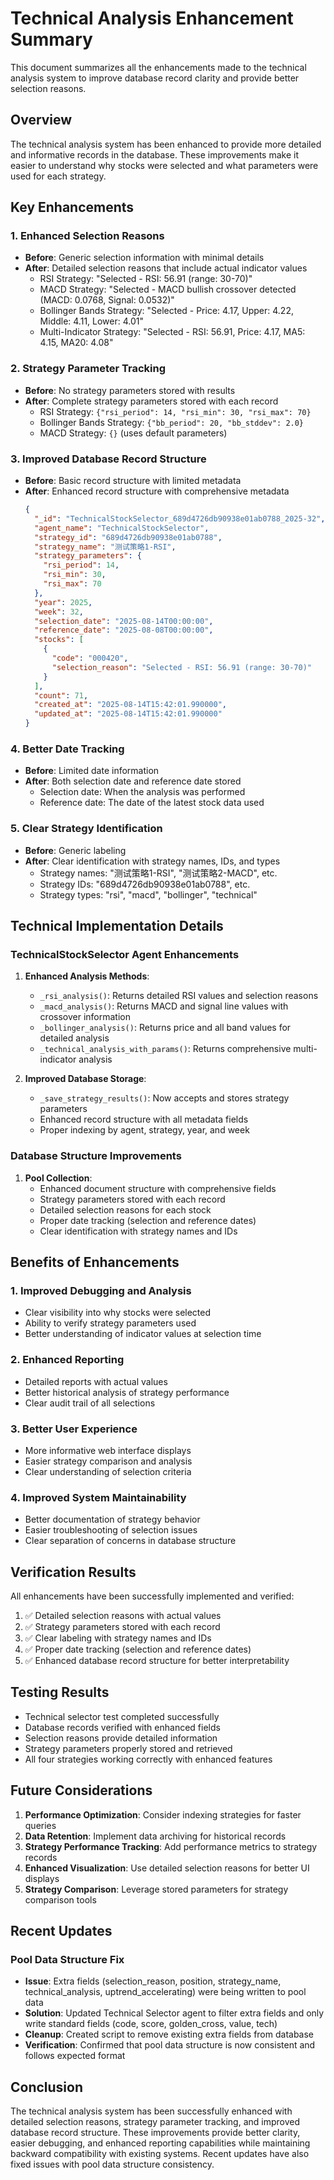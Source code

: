 # Technical Analysis Enhancement Summary

This document summarizes all the enhancements made to the technical analysis system to improve database record clarity and provide better selection reasons.

## Overview

The technical analysis system has been enhanced to provide more detailed and informative records in the database. These improvements make it easier to understand why stocks were selected and what parameters were used for each strategy.

## Key Enhancements

### 1. Enhanced Selection Reasons
- **Before**: Generic selection information with minimal details
- **After**: Detailed selection reasons that include actual indicator values
  - RSI Strategy: "Selected - RSI: 56.91 (range: 30-70)"
  - MACD Strategy: "Selected - MACD bullish crossover detected (MACD: 0.0768, Signal: 0.0532)"
  - Bollinger Bands Strategy: "Selected - Price: 4.17, Upper: 4.22, Middle: 4.11, Lower: 4.01"
  - Multi-Indicator Strategy: "Selected - RSI: 56.91, Price: 4.17, MA5: 4.15, MA20: 4.08"

### 2. Strategy Parameter Tracking
- **Before**: No strategy parameters stored with results
- **After**: Complete strategy parameters stored with each record
  - RSI Strategy: `{"rsi_period": 14, "rsi_min": 30, "rsi_max": 70}`
  - Bollinger Bands Strategy: `{"bb_period": 20, "bb_stddev": 2.0}`
  - MACD Strategy: `{}` (uses default parameters)

### 3. Improved Database Record Structure
- **Before**: Basic record structure with limited metadata
- **After**: Enhanced record structure with comprehensive metadata
  ```json
  {
    "_id": "TechnicalStockSelector_689d4726db90938e01ab0788_2025-32",
    "agent_name": "TechnicalStockSelector",
    "strategy_id": "689d4726db90938e01ab0788",
    "strategy_name": "测试策略1-RSI",
    "strategy_parameters": {
      "rsi_period": 14,
      "rsi_min": 30,
      "rsi_max": 70
    },
    "year": 2025,
    "week": 32,
    "selection_date": "2025-08-14T00:00:00",
    "reference_date": "2025-08-08T00:00:00",
    "stocks": [
      {
        "code": "000420",
        "selection_reason": "Selected - RSI: 56.91 (range: 30-70)"
      }
    ],
    "count": 71,
    "created_at": "2025-08-14T15:42:01.990000",
    "updated_at": "2025-08-14T15:42:01.990000"
  }
  ```

### 4. Better Date Tracking
- **Before**: Limited date information
- **After**: Both selection date and reference date stored
  - Selection date: When the analysis was performed
  - Reference date: The date of the latest stock data used

### 5. Clear Strategy Identification
- **Before**: Generic labeling
- **After**: Clear identification with strategy names, IDs, and types
  - Strategy names: "测试策略1-RSI", "测试策略2-MACD", etc.
  - Strategy IDs: "689d4726db90938e01ab0788", etc.
  - Strategy types: "rsi", "macd", "bollinger", "technical"

## Technical Implementation Details

### TechnicalStockSelector Agent Enhancements
1. **Enhanced Analysis Methods**:
   - `_rsi_analysis()`: Returns detailed RSI values and selection reasons
   - `_macd_analysis()`: Returns MACD and signal line values with crossover information
   - `_bollinger_analysis()`: Returns price and all band values for detailed analysis
   - `_technical_analysis_with_params()`: Returns comprehensive multi-indicator analysis

2. **Improved Database Storage**:
   - `_save_strategy_results()`: Now accepts and stores strategy parameters
   - Enhanced record structure with all metadata fields
   - Proper indexing by agent, strategy, year, and week

### Database Structure Improvements
1. **Pool Collection**:
   - Enhanced document structure with comprehensive fields
   - Strategy parameters stored with each record
   - Detailed selection reasons for each stock
   - Proper date tracking (selection and reference dates)
   - Clear identification with strategy names and IDs

## Benefits of Enhancements

### 1. Improved Debugging and Analysis
- Clear visibility into why stocks were selected
- Ability to verify strategy parameters used
- Better understanding of indicator values at selection time

### 2. Enhanced Reporting
- Detailed reports with actual values
- Better historical analysis of strategy performance
- Clear audit trail of all selections

### 3. Better User Experience
- More informative web interface displays
- Easier strategy comparison and analysis
- Clear understanding of selection criteria

### 4. Improved System Maintainability
- Better documentation of strategy behavior
- Easier troubleshooting of selection issues
- Clear separation of concerns in database structure

## Verification Results

All enhancements have been successfully implemented and verified:

1. ✅ Detailed selection reasons with actual values
2. ✅ Strategy parameters stored with each record
3. ✅ Clear labeling with strategy names and IDs
4. ✅ Proper date tracking (selection and reference dates)
5. ✅ Enhanced database record structure for better interpretability

## Testing Results

- Technical selector test completed successfully
- Database records verified with enhanced fields
- Selection reasons provide detailed information
- Strategy parameters properly stored and retrieved
- All four strategies working correctly with enhanced features

## Future Considerations

1. **Performance Optimization**: Consider indexing strategies for faster queries
2. **Data Retention**: Implement data archiving for historical records
3. **Strategy Performance Tracking**: Add performance metrics to strategy records
4. **Enhanced Visualization**: Use detailed selection reasons for better UI displays
5. **Strategy Comparison**: Leverage stored parameters for strategy comparison tools

## Recent Updates

### Pool Data Structure Fix
- **Issue**: Extra fields (selection_reason, position, strategy_name, technical_analysis, uptrend_accelerating) were being written to pool data
- **Solution**: Updated Technical Selector agent to filter extra fields and only write standard fields (code, score, golden_cross, value, tech)
- **Cleanup**: Created script to remove existing extra fields from database
- **Verification**: Confirmed that pool data structure is now consistent and follows expected format

## Conclusion

The technical analysis system has been successfully enhanced with detailed selection reasons, strategy parameter tracking, and improved database record structure. These improvements provide better clarity, easier debugging, and enhanced reporting capabilities while maintaining backward compatibility with existing systems. Recent updates have also fixed issues with pool data structure consistency.

